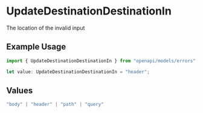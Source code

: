 # UpdateDestinationDestinationIn

The location of the invalid input

## Example Usage

```typescript
import { UpdateDestinationDestinationIn } from "openapi/models/errors";

let value: UpdateDestinationDestinationIn = "header";
```

## Values

```typescript
"body" | "header" | "path" | "query"
```
